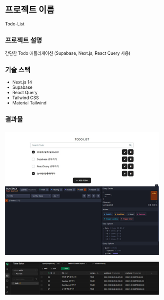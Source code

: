 # 프로젝트 이름

Todo-List

## 프로젝트 설명

간단한 Todo 애플리케이션 (Supabase, Next.js, React Query 사용)

## 기술 스택

- Next.js 14
- Supabase
- React Query
- Tailwind CSS
- Material Tailwind

## 결과물

## ![프로젝트 결과](./public/121.jpg)

![프로젝트 결과](./public/image.png)
